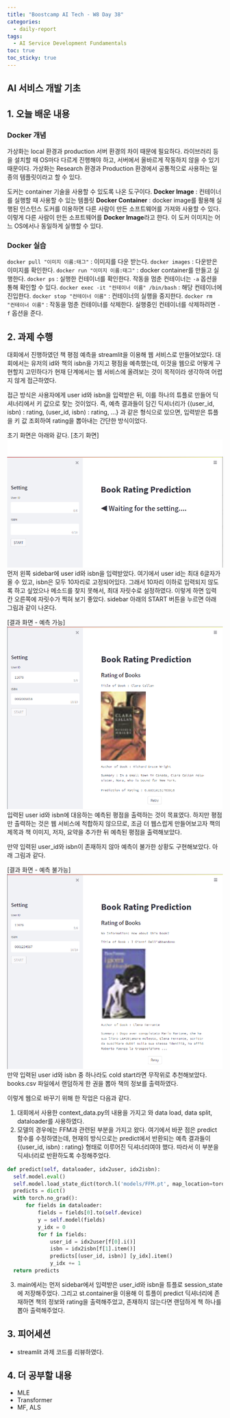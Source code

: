 ```yaml
---
title: "Boostcamp AI Tech - W8 Day 38"
categories:
  - daily-report
tags:
  - AI Service Development Fundamentals
toc: true
toc_sticky: true
---
```


## AI 서비스 개발 기초

## 1. 오늘 배운 내용
### Docker 개념
가상화는 local 환경과 production 서버 환경의 차이 때문에 필요하다. 라이브러리 등을 설치할 때 OS마다 다르게 진행해야 하고, 서버에서 올바르게 작동하지 않을 수 있기 때문이다.
가상화는 Research 환경과 Production 환경에서 공통적으로 사용하는 일종의 템플릿이라고 할 수 있다.

도커는 container 기술을 사용할 수 있도록 나온 도구이다. 
**Docker Image** : 컨테이너를 실행할 때 사용할 수 있는 템플릿
**Docker Container** : docker image를 활용해 실행된 인스턴스
도커를 이용하면 다른 사람이 만든 소프트웨어를 가져와 사용할 수 있다. 이렇게 다른 사람이 만든 소프트웨어를 **Docker Image**라고 한다. 이 도커 이미지는 어느 OS에서나 동일하게 실행할 수 있다.


### Docker 실습
`docker pull "이미지 이름:태그"` : 이미지를 다운 받는다.
`docker images` : 다운받은 이미지를 확인한다.
`docker run "이미지 이름:태그"` : docker container를 만들고 실행한다.
`docker ps` : 실행한 컨테이너를 확인한다. 작동을 멈춘 컨테이너는 `-a` 옵션을 통해 확인할 수 있다.
`docker exec -it "컨테이너 이름" /bin/bash` : 해당 컨테이너에 진입한다.
`docker stop "컨테이너 이름"` : 컨테이너의 실행을 중지한다.
`docker rm "컨테이너 이름"` : 작동을 멈춘 컨테이너를 삭제한다. 실행중인 컨테이너를 삭제하려면 `-f` 옵션을 준다.

## 2. 과제 수행
대회에서 진행하였던 책 평점 예측을 streamlit을 이용해 웹 서비스로 만들어보았다. 
대회에서는 유저의 id와 책의 isbn을 가지고 평점을 예측했는데, 이것을 웹으로 어떻게 구현할지 고민하다가 현재 단계에서는 웹 서비스에 올려보는 것이 목적이라 생각하여 어렵지 않게 접근하였다.

접근 방식은 사용자에게 user id와 isbn을 입력받은 뒤, 이를 하나의 튜플로 만들어 딕셔너리에서 키 값으로 찾는 것이었다. 즉, 예측 결과들이 담긴 딕셔너리가 {(user_id, isbn) : rating, (user_id, isbn) : rating, ...} 과 같은 형식으로 있으면, 입력받은 튜플을 키 값 조회하여 rating을 뽑아내는 간단한 방식이었다.


초기 화면은 아래와 같다.
[초기 화면]
![image](../../assets/img/streamlit-1.PNG)
먼저 왼쪽 sidebar에 user id와 isbn을 입력받았다. 여기에서 user id는 최대 6글자가 올 수 있고, isbn은 모두 10자리로 고정되어있다. 그래서 10자리 이하로 입력되지 않도록 하고 싶었으나 메소드를 찾지 못해서, 최대 자릿수로 설정하였다. 이렇게 하면 입력 칸 오른쪽에 자릿수가 찍혀 보기 좋았다. 
sidebar 아래의 START 버튼을 누르면 아래 그림과 같이 나온다.

[결과 화면 - 예측 가능]
![image](../../assets/img/streamlit-2.PNG)
입력된 user id와 isbn에 대응하는 예측된 평점을 출력하는 것이 목표였다.
하지만 평점만 출력하는 것은 웹 서비스에 적합하지 않으므로, 조금 더 웹스럽게 만들어보고자 책의 제목과 책 이미지, 저자, 요약을 추가한 뒤 예측된 평점을 출력해보았다.

만약 입력된 user_id와 isbn이 존재하지 않아 예측이 불가한 상황도 구현해보았다. 아래 그림과 같다.

[결과 화면 - 예측 불가능]
![image](../../assets/img/streamlit-3.PNG)
만약 입력된 user id와 isbn 중 하나라도 cold start라면 무작위로 추천해보았다. books.csv 파일에서 랜덤하게 한 권을 뽑아 책의 정보를 출력하였다.

이렇게 웹으로 바꾸기 위해 한 작업은 다음과 같다.
1. 대회에서 사용한 context_data.py의 내용을 가지고 와 data load, data split, dataloader를 사용하였다.
2. 모델의 경우에는 FFM과 관련된 부분을 가지고 왔다. 여기에서 바꾼 점은 predict 함수를 수정하였는데, 현재의 방식으로는 predict에서 반환되는 예측 결과들이 {(user_id, isbn) : rating} 형태로 이루어진 딕셔너리여야 했다. 따라서 이 부분을 딕셔너리로 반환하도록 수정해주었다.
```python
def predict(self, dataloader, idx2user, idx2isbn):
  self.model.eval()
  self.model.load_state_dict(torch.l('models/FFM.pt', map_location=tordevice('cpu')))
  predicts = dict()
  with torch.no_grad():
      for fields in dataloader:
          fields = fields[0].to(self.device)
          y = self.model(fields)
          y_idx = 0
          for f in fields:
              user_id = idx2user[f[0].i()]
              isbn = idx2isbn[f[1].item()]
              predicts[(user_id, isbn)] [y_idx].item()
              y_idx += 1
  return predicts
```
3. main에서는 먼저 sidebar에서 입력받은 user_id와 isbn을 튜플로 session_state에 저장해주었다. 그리고 st.container을 이용해 이 튜플이 predict 딕셔너리에 존재하면 책의 정보와 rating을 출력해주었고, 존재하지 않는다면 랜덤하게 책 하나를 뽑아 출력해주었다.


## 3. 피어세션
- streamlit 과제 코드를 리뷰하였다.


## 4. 더 공부할 내용
- MLE
- Transformer
- MF, ALS